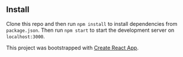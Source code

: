 ## Install
Clone this repo and then run `npm install` to install dependencies from `package.json`. Then run `npm start` to start the development server on `localhost:3000`.

This project was bootstrapped with [Create React App](https://github.com/facebookincubator/create-react-app).